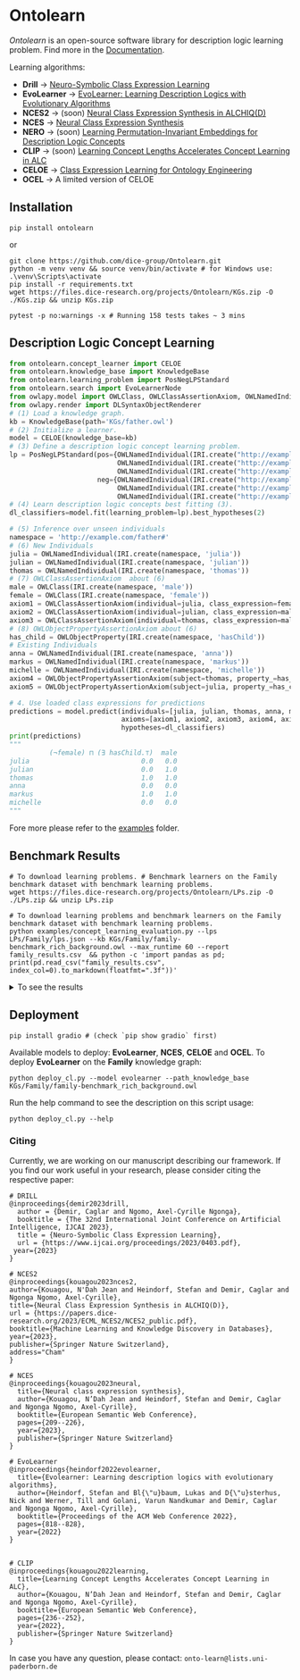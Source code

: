 # Ontolearn

*Ontolearn* is an open-source software library for description logic learning problem.
Find more in the [Documentation](https://ontolearn-docs-dice-group.netlify.app/usage/01_introduction).

Learning algorithms: 
- **Drill** &rarr; [Neuro-Symbolic Class Expression Learning](https://www.ijcai.org/proceedings/2023/0403.pdf)
- **EvoLearner** &rarr; [EvoLearner: Learning Description Logics with Evolutionary Algorithms](https://dl.acm.org/doi/abs/10.1145/3485447.3511925)
- **NCES2** &rarr; (soon) [Neural Class Expression Synthesis in ALCHIQ(D)](https://papers.dice-research.org/2023/ECML_NCES2/NCES2_public.pdf)
- **NCES** &rarr; [Neural Class Expression Synthesis](https://link.springer.com/chapter/10.1007/978-3-031-33455-9_13) 
- **NERO** &rarr; (soon) [Learning Permutation-Invariant Embeddings for Description Logic Concepts](https://link.springer.com/chapter/10.1007/978-3-031-30047-9_9)
- **CLIP** &rarr; (soon) [Learning Concept Lengths Accelerates Concept Learning in ALC](https://link.springer.com/chapter/10.1007/978-3-031-06981-9_14)
- **CELOE** &rarr; [Class Expression Learning for Ontology Engineering](https://www.sciencedirect.com/science/article/abs/pii/S1570826811000023)
- **OCEL** &rarr; A limited version of CELOE

## Installation

```shell
pip install ontolearn 
```
or
```shell
git clone https://github.com/dice-group/Ontolearn.git 
python -m venv venv && source venv/bin/activate # for Windows use: .\venv\Scripts\activate 
pip install -r requirements.txt
wget https://files.dice-research.org/projects/Ontolearn/KGs.zip -O ./KGs.zip && unzip KGs.zip
```

```shell
pytest -p no:warnings -x # Running 158 tests takes ~ 3 mins
```

## Description Logic Concept Learning 
```python
from ontolearn.concept_learner import CELOE
from ontolearn.knowledge_base import KnowledgeBase
from ontolearn.learning_problem import PosNegLPStandard
from ontolearn.search import EvoLearnerNode
from owlapy.model import OWLClass, OWLClassAssertionAxiom, OWLNamedIndividual, IRI, OWLObjectProperty, OWLObjectPropertyAssertionAxiom
from owlapy.render import DLSyntaxObjectRenderer
# (1) Load a knowledge graph.
kb = KnowledgeBase(path='KGs/father.owl')
# (2) Initialize a learner.
model = CELOE(knowledge_base=kb)
# (3) Define a description logic concept learning problem.
lp = PosNegLPStandard(pos={OWLNamedIndividual(IRI.create("http://example.com/father#stefan")),
                           OWLNamedIndividual(IRI.create("http://example.com/father#markus")),
                           OWLNamedIndividual(IRI.create("http://example.com/father#martin"))},
                      neg={OWLNamedIndividual(IRI.create("http://example.com/father#heinz")),
                           OWLNamedIndividual(IRI.create("http://example.com/father#anna")),
                           OWLNamedIndividual(IRI.create("http://example.com/father#michelle"))})
# (4) Learn description logic concepts best fitting (3).
dl_classifiers=model.fit(learning_problem=lp).best_hypotheses(2)

# (5) Inference over unseen individuals
namespace = 'http://example.com/father#'
# (6) New Individuals
julia = OWLNamedIndividual(IRI.create(namespace, 'julia'))
julian = OWLNamedIndividual(IRI.create(namespace, 'julian'))
thomas = OWLNamedIndividual(IRI.create(namespace, 'thomas'))
# (7) OWLClassAssertionAxiom  about (6)
male = OWLClass(IRI.create(namespace, 'male'))
female = OWLClass(IRI.create(namespace, 'female'))
axiom1 = OWLClassAssertionAxiom(individual=julia, class_expression=female)
axiom2 = OWLClassAssertionAxiom(individual=julian, class_expression=male)
axiom3 = OWLClassAssertionAxiom(individual=thomas, class_expression=male)
# (8) OWLObjectPropertyAssertionAxiom about (6)
has_child = OWLObjectProperty(IRI.create(namespace, 'hasChild'))
# Existing Individuals
anna = OWLNamedIndividual(IRI.create(namespace, 'anna'))
markus = OWLNamedIndividual(IRI.create(namespace, 'markus'))
michelle = OWLNamedIndividual(IRI.create(namespace, 'michelle'))
axiom4 = OWLObjectPropertyAssertionAxiom(subject=thomas, property_=has_child, object_=julian)
axiom5 = OWLObjectPropertyAssertionAxiom(subject=julia, property_=has_child, object_=julian)

# 4. Use loaded class expressions for predictions
predictions = model.predict(individuals=[julia, julian, thomas, anna, markus, michelle],
                            axioms=[axiom1, axiom2, axiom3, axiom4, axiom5],
                            hypotheses=dl_classifiers)
print(predictions)
"""
          (¬female) ⊓ (∃ hasChild.⊤)  male
julia                            0.0   0.0
julian                           0.0   1.0
thomas                           1.0   1.0
anna                             0.0   0.0
markus                           1.0   1.0
michelle                         0.0   0.0
"""
```

Fore more please refer to  the [examples](https://github.com/dice-group/Ontolearn/tree/develop/examples) folder.

## Benchmark Results
```shell
# To download learning problems. # Benchmark learners on the Family benchmark dataset with benchmark learning problems.
wget https://files.dice-research.org/projects/Ontolearn/LPs.zip -O ./LPs.zip && unzip LPs.zip
```

```shell
# To download learning problems and benchmark learners on the Family benchmark dataset with benchmark learning problems.
python examples/concept_learning_evaluation.py --lps LPs/Family/lps.json --kb KGs/Family/family-benchmark_rich_background.owl --max_runtime 60 --report family_results.csv  && python -c 'import pandas as pd; print(pd.read_csv("family_results.csv", index_col=0).to_markdown(floatfmt=".3f"))'
```
<details> <summary> To see the results </summary>

Below, we report the average results of 5 runs.
Each model has 60 second to find a fitting answer. DRILL results are obtained by using F1 score as heuristic function.
Note that F1 scores denote the quality of the find/constructed concept w.r.t. E^+ and E^-.

### Family Benchmark Results

| LP                 |   F1-OCEL |   RT-OCEL |   F1-CELOE |   RT-CELOE |   F1-Evo |   RT-Evo |   F1-DRILL |   RT-DRILL |   F1-TDL |   RT-TDL |
|:-------------------|----------:|----------:|-----------:|-----------:|---------:|---------:|-----------:|-----------:|---------:|---------:|
| Aunt               |     0.837 |    13.966 |      0.911 |      7.395 |    1.000 |    3.929 |      0.888 |     60.088 |    1.000 |    0.560 |
| Brother            |     1.000 |     0.011 |      1.000 |      0.010 |    1.000 |    0.504 |      1.000 |      0.107 |    1.000 |    0.380 |
| Cousin             |     0.721 |    12.431 |      0.793 |      8.843 |    1.000 |    4.590 |      0.836 |     60.186 |    1.000 |    0.552 |
| Daughter           |     1.000 |     0.039 |      1.000 |      0.010 |    1.000 |    0.552 |      1.000 |      0.105 |    1.000 |    0.426 |
| Father             |     1.000 |     0.012 |      1.000 |      0.010 |    1.000 |    0.503 |      1.000 |      0.102 |    1.000 |    0.479 |
| Granddaughter      |     1.000 |     0.042 |      1.000 |      0.010 |    1.000 |    0.457 |      1.000 |      0.126 |    1.000 |    0.364 |
| Grandfather        |     1.000 |     0.012 |      1.000 |      0.010 |    1.000 |    0.448 |      1.000 |      0.161 |    1.000 |    0.425 |
| Grandgranddaughter |     1.000 |     0.013 |      1.000 |      0.011 |    1.000 |    0.433 |      1.000 |      0.095 |    1.000 |    0.339 |
| Grandgrandfather   |     1.000 |     0.784 |      1.000 |      0.202 |    1.000 |    0.488 |      1.000 |      0.846 |    1.000 |    0.379 |
| Grandgrandmother   |     1.000 |     1.293 |      1.000 |      0.247 |    1.000 |    0.411 |      1.000 |      0.852 |    1.000 |    0.417 |
| Grandgrandson      |     1.000 |     1.314 |      1.000 |      0.208 |    1.000 |    0.473 |      1.000 |      0.399 |    1.000 |    0.425 |
| Grandmother        |     1.000 |     0.012 |      1.000 |      0.011 |    1.000 |    0.446 |      1.000 |      0.099 |    1.000 |    0.442 |
| Grandson           |     1.000 |     0.013 |      1.000 |      0.011 |    1.000 |    0.470 |      1.000 |      0.135 |    1.000 |    0.448 |
| Mother             |     1.000 |     0.013 |      1.000 |      0.011 |    1.000 |    0.542 |      1.000 |      0.103 |    1.000 |    0.471 |
| PersonWithASibling |     1.000 |     0.011 |      1.000 |      0.009 |    1.000 |    0.536 |      0.737 |     60.149 |    1.000 |    0.482 |
| Sister             |     1.000 |     0.012 |      1.000 |      0.010 |    1.000 |    0.522 |      1.000 |      0.100 |    1.000 |    0.376 |
| Son                |     1.000 |     0.014 |      1.000 |      0.012 |    1.000 |    0.504 |      1.000 |      0.101 |    1.000 |    0.516 |
| Uncle              |     0.905 |    17.918 |      0.905 |      6.465 |    1.000 |    3.105 |      0.941 |     60.175 |    1.000 |    0.491 |


### Mutagenesis Benchmark Results
```shell
python examples/concept_learning_evaluation.py --lps LPs/Mutagenesis/lps.json --kb KGs/Mutagenesis/mutagenesis.owl --max_runtime 60 --report mutagenesis_results.csv && python -c 'import pandas as pd; print(pd.read_csv("mutagenesis_results.csv", index_col=0).to_markdown(floatfmt=".3f"))'
```
| LP       |   F1-OCEL |   RT-OCEL |   F1-CELOE |   RT-CELOE |   F1-Evo |   RT-Evo |   F1-DRILL |   RT-DRILL |   F1-TDL |   RT-TDL |
|:---------|----------:|----------:|-----------:|-----------:|---------:|---------:|-----------:|-----------:|---------:|---------:|
| NotKnown |     0.916 |    60.226 |      0.916 |     41.243 |    0.976 |   40.411 |      0.704 |     60.044 |    1.000 |   49.022 |

### Carcinogenesis Benchmark Results
```shell
python examples/concept_learning_evaluation.py --lps LPs/Carcinogenesis/lps.json --kb KGs/Carcinogenesis/carcinogenesis.owl --max_runtime 60 --report carcinogenesis_results.csv  && python -c 'import pandas as pd; print(pd.read_csv("carcinogenesis_results.csv", index_col=0).to_markdown(floatfmt=".3f"))'
```

| LP       |   F1-OCEL |   RT-OCEL |   F1-CELOE |   RT-CELOE |   F1-Evo |   RT-Evo |   F1-DRILL |   RT-DRILL |   F1-TDL |   RT-TDL |
|:---------|----------:|----------:|-----------:|-----------:|---------:|---------:|-----------:|-----------:|---------:|---------:|
| NOTKNOWN |     0.739 |    64.975 |      0.739 |     60.004 |    0.814 |   60.758 |      0.705 |     60.066 |    1.000 |   56.701 |



Use `python examples/concept_learning_cv_evaluation.py` to apply stratified k-fold cross validation on learning problems. 

</details>

## Deployment 

```shell
pip install gradio # (check `pip show gradio` first)
```

Available models to deploy: **EvoLearner**, **NCES**, **CELOE** and **OCEL**.
To deploy **EvoLearner** on the **Family** knowledge graph:
```shell
python deploy_cl.py --model evolearner --path_knowledge_base KGs/Family/family-benchmark_rich_background.owl
```
Run the help command to see the description on this script usage:

```shell
python deploy_cl.py --help
```

### Citing
Currently, we are working on our manuscript describing our framework. 
If you find our work useful in your research, please consider citing the respective paper:
```
# DRILL
@inproceedings{demir2023drill,
  author = {Demir, Caglar and Ngomo, Axel-Cyrille Ngonga},
  booktitle = {The 32nd International Joint Conference on Artificial Intelligence, IJCAI 2023},
  title = {Neuro-Symbolic Class Expression Learning},
  url = {https://www.ijcai.org/proceedings/2023/0403.pdf},
 year={2023}
}

# NCES2
@inproceedings{kouagou2023nces2,
author={Kouagou, N'Dah Jean and Heindorf, Stefan and Demir, Caglar and Ngonga Ngomo, Axel-Cyrille},
title={Neural Class Expression Synthesis in ALCHIQ(D)},
url = {https://papers.dice-research.org/2023/ECML_NCES2/NCES2_public.pdf},
booktitle={Machine Learning and Knowledge Discovery in Databases},
year={2023},
publisher={Springer Nature Switzerland},
address="Cham"
}

# NCES
@inproceedings{kouagou2023neural,
  title={Neural class expression synthesis},
  author={Kouagou, N’Dah Jean and Heindorf, Stefan and Demir, Caglar and Ngonga Ngomo, Axel-Cyrille},
  booktitle={European Semantic Web Conference},
  pages={209--226},
  year={2023},
  publisher={Springer Nature Switzerland}
}

# EvoLearner
@inproceedings{heindorf2022evolearner,
  title={Evolearner: Learning description logics with evolutionary algorithms},
  author={Heindorf, Stefan and Bl{\"u}baum, Lukas and D{\"u}sterhus, Nick and Werner, Till and Golani, Varun Nandkumar and Demir, Caglar and Ngonga Ngomo, Axel-Cyrille},
  booktitle={Proceedings of the ACM Web Conference 2022},
  pages={818--828},
  year={2022}
}


# CLIP
@inproceedings{kouagou2022learning,
  title={Learning Concept Lengths Accelerates Concept Learning in ALC},
  author={Kouagou, N’Dah Jean and Heindorf, Stefan and Demir, Caglar and Ngonga Ngomo, Axel-Cyrille},
  booktitle={European Semantic Web Conference},
  pages={236--252},
  year={2022},
  publisher={Springer Nature Switzerland}
}
```

In case you have any question, please contact:  ```onto-learn@lists.uni-paderborn.de```
